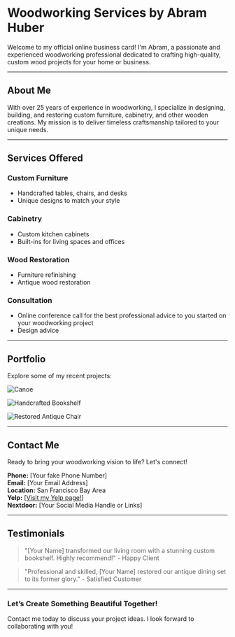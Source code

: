 # Woodworking Services by Abram Huber

Welcome to my official online business card! I'm Abram, a passionate and experienced woodworking professional dedicated to crafting high-quality, custom wood projects for your home or business.

---

## About Me

With over 25 years of experience in woodworking, I specialize in designing, building, and restoring custom furniture, cabinetry, and other wooden creations. My mission is to deliver timeless craftsmanship tailored to your unique needs.

---

## Services Offered

### Custom Furniture
- Handcrafted tables, chairs, and desks
- Unique designs to match your style

### Cabinetry
- Custom kitchen cabinets
- Built-ins for living spaces and offices

### Wood Restoration
- Furniture refinishing
- Antique wood restoration

### Consultation
- Online conference call for the best professional advice to you started on your woodworking project
- Design advice

---

## Portfolio

Explore some of my recent projects:

![Canoe](https://via.placeholder.com/300 "Custom Canoe")

![Handcrafted Bookshelf](https://via.placeholder.com/300 "Handcrafted Bookshelf")

![Restored Antique Chair](https://via.placeholder.com/300 "Restored Antique Chair")

---

## Contact Me

Ready to bring your woodworking vision to life? Let's connect!

**Phone:** [Your fake Phone Number]  
**Email:** [Your Email Address]  
**Location:** San Francisco Bay Area  
**Yelp:** [[Visit my Yelp page!](https://www.yelp.com/biz/ah-artisanal-woodworking-san-jose?osq=AH+artisanal)]  
**Nextdoor:** [Your Social Media Handle or Links]  

---

## Testimonials

> "[Your Name] transformed our living room with a stunning custom bookshelf. Highly recommend!" - Happy Client

> "Professional and skilled, [Your Name] restored our antique dining set to its former glory." - Satisfied Customer

---

### Let’s Create Something Beautiful Together!

Contact me today to discuss your project ideas. I look forward to collaborating with you!
